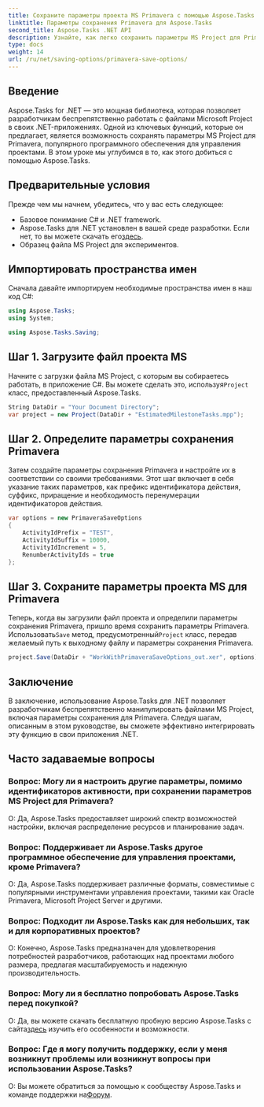 ```yaml
---
title: Сохраните параметры проекта MS Primavera с помощью Aspose.Tasks
linktitle: Параметры сохранения Primavera для Aspose.Tasks
second_title: Aspose.Tasks .NET API
description: Узнайте, как легко сохранить параметры MS Project для Primavera с помощью Aspose.Tasks для .NET. Следуйте нашему пошаговому руководству.
type: docs
weight: 14
url: /ru/net/saving-options/primavera-save-options/
---
```

## Введение
Aspose.Tasks for .NET — это мощная библиотека, которая позволяет разработчикам беспрепятственно работать с файлами Microsoft Project в своих .NET-приложениях. Одной из ключевых функций, которые он предлагает, является возможность сохранять параметры MS Project для Primavera, популярного программного обеспечения для управления проектами. В этом уроке мы углубимся в то, как этого добиться с помощью Aspose.Tasks.
## Предварительные условия
Прежде чем мы начнем, убедитесь, что у вас есть следующее:
- Базовое понимание C# и .NET framework.
-  Aspose.Tasks для .NET установлен в вашей среде разработки. Если нет, то вы можете скачать его[здесь](https://releases.aspose.com/tasks/net/).
- Образец файла MS Project для экспериментов.

## Импортировать пространства имен
Сначала давайте импортируем необходимые пространства имен в наш код C#:
```csharp
using Aspose.Tasks;
using System;

using Aspose.Tasks.Saving;
```
## Шаг 1. Загрузите файл проекта MS
 Начните с загрузки файла MS Project, с которым вы собираетесь работать, в приложение C#. Вы можете сделать это, используя`Project` класс, предоставленный Aspose.Tasks.
```csharp
String DataDir = "Your Document Directory";
var project = new Project(DataDir + "EstimatedMilestoneTasks.mpp");
```
## Шаг 2. Определите параметры сохранения Primavera
Затем создайте параметры сохранения Primavera и настройте их в соответствии со своими требованиями. Этот шаг включает в себя указание таких параметров, как префикс идентификатора действия, суффикс, приращение и необходимость перенумерации идентификаторов действия.
```csharp
var options = new PrimaveraSaveOptions
{
    ActivityIdPrefix = "TEST",
    ActivityIdSuffix = 10000,
    ActivityIdIncrement = 5,
    RenumberActivityIds = true
};
```
## Шаг 3. Сохраните параметры проекта MS для Primavera
 Теперь, когда вы загрузили файл проекта и определили параметры сохранения Primavera, пришло время сохранить параметры Primavera. Использовать`Save` метод, предусмотренный`Project` класс, передав желаемый путь к выходному файлу и параметры сохранения Primavera.
```csharp
project.Save(DataDir + "WorkWithPrimaveraSaveOptions_out.xer", options);
```

## Заключение
В заключение, использование Aspose.Tasks для .NET позволяет разработчикам беспрепятственно манипулировать файлами MS Project, включая параметры сохранения для Primavera. Следуя шагам, описанным в этом руководстве, вы сможете эффективно интегрировать эту функцию в свои приложения .NET.
## Часто задаваемые вопросы
### Вопрос: Могу ли я настроить другие параметры, помимо идентификаторов активности, при сохранении параметров MS Project для Primavera?
О: Да, Aspose.Tasks предоставляет широкий спектр возможностей настройки, включая распределение ресурсов и планирование задач.
### Вопрос: Поддерживает ли Aspose.Tasks другое программное обеспечение для управления проектами, кроме Primavera?
О: Да, Aspose.Tasks поддерживает различные форматы, совместимые с популярными инструментами управления проектами, такими как Oracle Primavera, Microsoft Project Server и другими.
### Вопрос: Подходит ли Aspose.Tasks как для небольших, так и для корпоративных проектов?
О: Конечно, Aspose.Tasks предназначен для удовлетворения потребностей разработчиков, работающих над проектами любого размера, предлагая масштабируемость и надежную производительность.
### Вопрос: Могу ли я бесплатно попробовать Aspose.Tasks перед покупкой?
 О: Да, вы можете скачать бесплатную пробную версию Aspose.Tasks с сайта[здесь](https://releases.aspose.com/) изучить его особенности и возможности.
### Вопрос: Где я могу получить поддержку, если у меня возникнут проблемы или возникнут вопросы при использовании Aspose.Tasks?
 О: Вы можете обратиться за помощью к сообществу Aspose.Tasks и команде поддержки на[Форум](https://forum.aspose.com/c/tasks/15).